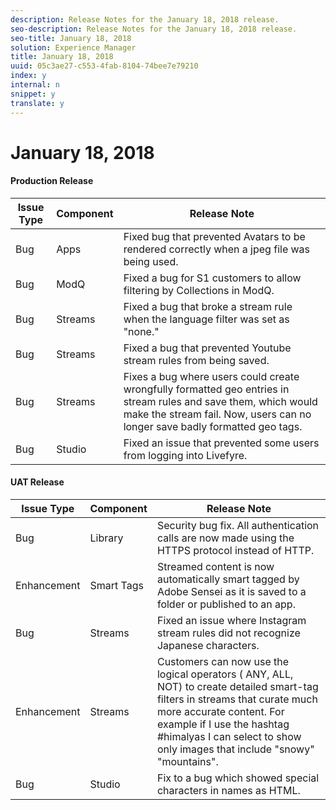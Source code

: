 ```yaml
---
description: Release Notes for the January 18, 2018 release.
seo-description: Release Notes for the January 18, 2018 release.
seo-title: January 18, 2018
solution: Experience Manager
title: January 18, 2018
uuid: 05c3ae27-c553-4fab-8104-74bee7e79210
index: y
internal: n
snippet: y
translate: y
---
```


# January 18, 2018


#### Production Release
|  **Issue Type** | **Component** | **Release Note** |
|---|---|---|
| Bug |Apps |Fixed bug that prevented Avatars to be rendered correctly when a jpeg file was being used. |
| Bug |ModQ |Fixed a bug for S1 customers to allow filtering by Collections in ModQ. |
| Bug |Streams |Fixed a bug that broke a stream rule when the language filter was set as "none." |
| Bug |Streams |Fixed a bug that prevented Youtube stream rules from being saved. |
| Bug |Streams |Fixes a bug where users could create wrongfully formatted geo entries in stream rules and save them, which would make the stream fail. Now, users can no longer save badly formatted geo tags. |
| Bug |Studio |Fixed an issue that prevented some users from logging into Livefyre. |


#### UAT Release
|  **Issue Type** | **Component** | **Release Note** |
|---|---|---|
| Bug |Library |Security bug fix. All authentication calls are now made using the HTTPS protocol instead of HTTP. |
| Enhancement |Smart Tags |Streamed content is now automatically smart tagged by Adobe Sensei as it is saved to a folder or published to an app. |
| Bug |Streams |Fixed an issue where Instagram stream rules did not recognize Japanese characters. |
| Enhancement |Streams |Customers can now use the logical operators ( ANY, ALL, NOT) to create detailed smart-tag filters in streams that curate much more accurate content. For example if I use the hashtag #himalyas I can select to show only images that include "snowy" "mountains". |
| Bug |Studio |Fix to a bug which showed special characters in names as HTML. |

